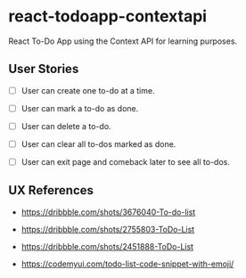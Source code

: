 # react-todoapp-contextapi
React To-Do App using the Context API for learning purposes.


## User Stories

- [ ] User can create one to-do at a time.

- [ ] User can mark a to-do as done.

- [ ] User can delete a to-do.

- [ ] User can clear all to-dos marked as done.

- [ ] User can exit page and comeback later to see all to-dos.


## UX References

- https://dribbble.com/shots/3676040-To-do-list

- https://dribbble.com/shots/2755803-ToDo-List

- https://dribbble.com/shots/2451888-ToDo-List

- https://codemyui.com/todo-list-code-snippet-with-emoji/
